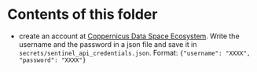 # Contents of this folder 

- create an account at [Coppernicus Data Space Ecosystem](https://dataspace.copernicus.eu/).
Write the username and the password in a json file and save it in `secrets/sentinel_api_credentials.json`.
Format: `{"username": "XXXX", "password": "XXXX"}`


